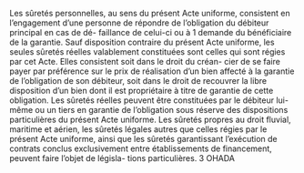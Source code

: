 Les sûretés personnelles, au sens du présent Acte uniforme, consistent en
l’engagement d’une personne de répondre de l’obligation du débiteur principal en cas de dé-
faillance de celui-ci ou à 1 demande du bénéficiaire de la garantie.
Sauf disposition contraire du présent Acte uniforme, les seules sûretés réelles valablement
constituées sont celles qui sont régies par cet Acte. Elles consistent soit dans le droit du créan-
cier de se faire payer par préférence sur le prix de réalisation d’un bien affecté à la garantie de
l’obligation de son débiteur, soit dans le droit de recouvrer la libre disposition d’un bien dont
il est propriétaire à titre de garantie de cette obligation.
Les sûretés réelles peuvent être constituées par le débiteur lui-même ou un tiers en garantie de
l’obligation sous réserve des dispositions particulières du présent Acte uniforme.
Les sûretés propres au droit fluvial, maritime et aérien, les sûretés légales autres que celles
régies par le présent Acte uniforme, ainsi que les sûretés garantissant l’exécution de contrats
conclus exclusivement entre établissements de financement, peuvent faire l’objet de législa-
tions particulières.
3
OHADA